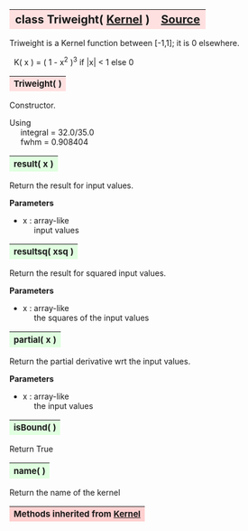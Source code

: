 ---
---
<br><br>

<a name="Triweight"></a>
<table><thead style="background-color:#FFE0E0; width:100%; font-size:20px"><tr><th style="text-align:left">
<strong>class Triweight(</strong> <a href="./Kernel.html">Kernel</a> )</th><th style="text-align:right"><a href=https://github.com/dokester/BayesicFitting/blob/master/BayesicFitting/source/kernels/Triweight.py target=_blank>Source</a></th></tr></thead></table>

Triweight is a Kernel function between [-1,1]; it is 0 elsewhere.

&nbsp; K( x ) = ( 1 - x<sup>2</sup> )<sup>3</sup> if |x| < 1 else 0


<a name="Triweight"></a>
<table><thead style="background-color:#FFE0E0; width:100%; font-size:15px"><tr><th style="text-align:left">
<strong>Triweight(</strong> ) 
</th></tr></thead></table>

Constructor.

Using
<br>&nbsp;&nbsp;&nbsp;&nbsp; integral = 32.0/35.0
<br>&nbsp;&nbsp;&nbsp;&nbsp; fwhm = 0.908404

<a name="result"></a>
<table><thead style="background-color:#E0FFE0; width:100%; font-size:15px"><tr><th style="text-align:left">
<strong>result(</strong> x )
</th></tr></thead></table>
Return the result for input values.

<b>Parameters</b>

* x  :  array-like
<br>&nbsp;&nbsp;&nbsp;&nbsp; input values

<a name="resultsq"></a>
<table><thead style="background-color:#E0FFE0; width:100%; font-size:15px"><tr><th style="text-align:left">
<strong>resultsq(</strong> xsq )
</th></tr></thead></table>
Return the result for squared input values.

<b>Parameters</b>

* x  :  array-like
<br>&nbsp;&nbsp;&nbsp;&nbsp; the squares of the input values

<a name="partial"></a>
<table><thead style="background-color:#E0FFE0; width:100%; font-size:15px"><tr><th style="text-align:left">
<strong>partial(</strong> x )
</th></tr></thead></table>
Return the partial derivative wrt the input values.

<b>Parameters</b>

* x  :  array-like
<br>&nbsp;&nbsp;&nbsp;&nbsp; the input values

<a name="isBound"></a>
<table><thead style="background-color:#E0FFE0; width:100%; font-size:15px"><tr><th style="text-align:left">
<strong>isBound(</strong> )
</th></tr></thead></table>

Return True 
<a name="name"></a>
<table><thead style="background-color:#E0FFE0; width:100%; font-size:15px"><tr><th style="text-align:left">
<strong>name(</strong> )
</th></tr></thead></table>

Return the name of the kernel 
<table><thead style="background-color:#FFD0D0; width:100%; font-size:15px"><tr><th style="text-align:left">
<strong>Methods inherited from</strong> <a href="./Kernel.html">Kernel</a></th></tr></thead></table>



